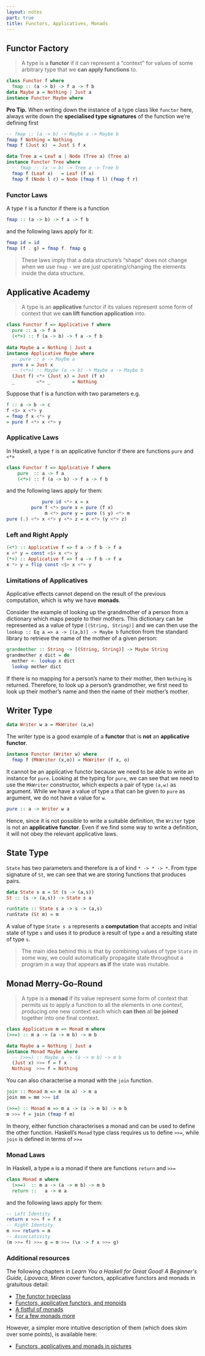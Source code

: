 ```yaml
---
layout: notes
part: true
title: Functors, Applicatives, Monads
---
```


## Functor Factory

> A type is a **functor** if it can represent a “context” for values of some arbitrary type that we **can apply functions** to.

```haskell
class Functor f where
  fmap :: (a -> b) -> f a -> f b
data Maybe a = Nothing | Just a
instance Functor Maybe where
```

**Pro Tip.** When writing down the instance of a type class like `functor` here, always write down the **specialised type signatures** of the function we’re defining first 

```haskell 
-- fmap :: (a -> b) -> Maybe a -> Maybe b
fmap f Nothing = Nothing
fmap f (Just x)  = Just $ f x
```

```haskell
data Tree a = Leaf a | Node (Tree a) (Tree a)
instance Functor Tree where 
  -- fmap :: (a -> b) -> Tree a -> Tree b
  fmap f (Leaf x)   = Leaf (f x)
  fmap f (Node l r) = Node (fmap f l) (fmap f r)
```

### Functor Laws

A type `f` is a functor if there is a function

```haskell
fmap :: (a -> b) -> f a -> f b
```

and the following laws apply for it:

 ```haskell
fmap id = id
fmap (f . g) = fmap f. fmap g
 ```

> These laws imply that a data structure’s “shape” does not change when we use `fmap` - we are just operating/changing the elements inside the data structure.

##  Applicative Academy

> A type is an **applicative** functor if its values represent some form of context that we **can lift function application** into.

```haskell
class Functor f => Applicative f where
  pure :: a -> f a
  (<*>) :: f (a -> b) -> f a -> f b
  
data Maybe a = Nothing | Just a
instance Applicative Maybe where
  -- pure :: a -> Maybe a
  pure x = Just x
  -- (<*>) :: Maybe (a -> b) -> Maybe a -> Maybe b
  (Just f) <*> (Just x) = Just (f x)
  _        <*> _        = Nothing
```

Suppose that f is a function with two parameters e.g.

```haskell
f :: a -> b -> c
f <$> x <*> y
= fmap f x <*> y
= pure f <*> x <*> y
```

### Applicative Laws

In Haskell, a type `f` is an applicative functor if there are functions `pure` and `<*>`

```haskell
class Functor f => Applicative f where
	pure  :: a -> f a
	(<*>) :: f (a -> b) -> f a -> f b
```

and the following laws apply for them:

```haskell
             pure id <*> x = x
         pure f <*> pure x = pure (f x)
              m <*> pure y = pure ($ y) <*> m
pure (.) <*> x <*> y <*> z = x <*> (y <*> z)
```

### Left and Right Apply

```haskell
(<*) :: Applicative f => f a -> f b -> f a
x <* y = const <$> x <*> y
(*>) :: Applicative f => f a -> f b -> f a
x *> y = flip const <$> x <*> y
```

### Limitations of Applicatives

Applicative effects cannot depend on the result of the previous computation, which is why we have **monads**.

Consider the example of looking up the grandmother of a person from a dictionary which maps people to their mothers. This dictionary can be represented as a value of type `[(String, String)]` and we can then use the `lookup :: Eq a => a -> [(a,b)] -> Maybe b` function from the standard library to retrieve the name of the mother of a given person:

```haskell
grandmother :: String -> [(String, String)] -> Maybe String
grandmother x dict = do
  mother <- lookup x dict
  lookup mother dict
```

If there is no mapping for a person’s name to their mother, then `Nothing` is returned. Therefore, to look up a person’s grandmother, we first need to look up their mother’s name and then the name of their mother’s mother.

## Writer Type

```haskell
data Writer w a = MkWriter (a,w)
```

The writer type is a good example of a **functor** that is **not** an **applicative functor**. 

```haskell
instance Functor (Writer w) where
  fmap f (MkWriter (x,o)) = MkWriter (f x, o)
```

It cannot be an applicative functor because we need to be able to write an instance for `pure`. Looking at the typing for `pure`, we can see that we need to use the `MkWriter` constructor, which expects a pair of type `(a,w)` as argument. While we have a value of type `a` that can be given to `pure` as argument, we do not have a value for `w`. 

```haskell
pure :: a -> Writer w a
```

Hence, since it is not possible to write a suitable definition, the `Writer` type is not an **applicative functor**. Even if we find some way to write a definition, it will not obey the relevant applicative laws.

## State Type

`State` has two parameters and therefore is a of kind `* -> * -> *`. From type signature of `St`, we can see that we are storing functions that produces pairs. 

```haskell
data State s a = St (s -> (a,s))
St :: (s -> (a,s)) -> State s a

runState :: State s a -> s -> (a,s)
runState (St m) = m
```

A value of type `State s a` represents a **computation** that accepts and initial state of type `s` and uses it to produce a result of type `a` and a resulting state of type `s`. 

> The main idea behind this is that by combining values of type `State` in some way, we could automatically propagate state throughout a program in a way that appears **as if** the state was mutable.

## Monad Merry-Go-Round

> A type is a **monad** if its value represent some form of context that permits us to apply a function to all the elements in one context, producing one new context each which **can then** all **be joined** together into one final context.

```haskell
class Applicative m => Monad m where
(>>=) :: m a -> (a -> m b) -> m b

data Maybe a = Nothing | Just a
instance Monad Maybe where 
  -- (>>=) :: Maybe a -> (a -> m b) -> m b
  (Just x) >>= f = f x
  Nothing  >>= f = Nothing
```

You can also characterise a monad with the `join` function.

```haskell
join :: Monad m => m (m a) -> m a
join mm = mm >>= id

(>>=) :: Monad m => m a -> (a -> m b) -> m b
m >>= f = join (fmap f m)
```

In theory, either function characterises a monad and can be used to define the other function. Haskell’s `Monad` type class requires us to define `>>=`, while `join` is defined in terms of `>>=`

### Monad Laws

In Haskell, a type `m` is a monad if there are functions `return` and `>>=`

```haskell
class Monad m where
  (>>=)  :: m a -> (a -> m b) -> m b
  return ::   a -> m a
```

and the following laws apply for them:

```haskell
-- Left Identity
return x >>= f = f x
-- Right Identity
m >>= return = m
-- Associativity
(m >>= f) >>= g = m >>= (\x -> f x >>= g)
```

### Additional resources

The following chapters in *Learn You a Haskell for Great Good! A Beginner's Guide, Lipovaca, Miran* cover functors, applicative functors and monads in gratuitous detail:

- [The functor typeclass](http://learnyouahaskell.com/making-our-own-types-and-typeclasses#the-functor-typeclass)
- [Functors, applicative functors, and monoids](http://learnyouahaskell.com/functors-applicative-functors-and-monoids)
- [A fistful of monads](http://learnyouahaskell.com/a-fistful-of-monads)
- [For a few monads more](http://learnyouahaskell.com/for-a-few-monads-more)

However, a simpler more intuitive description of them (which does skim over some points), is available here:

- [Functors, applicatives and monads in pictures](https://adit.io/posts/2013-04-17-functors,_applicatives,_and_monads_in_pictures.html)

